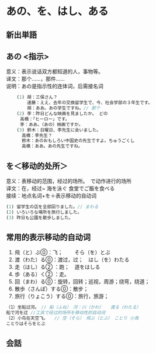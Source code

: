 # あの、を、はし、ある

## 新出単語


## あの <指示>

意义：表示说话双方都知道的人，事物等。  
译文：那个……，那件……  
说明：あの是指示性的连体词，后需接名词

```ts
	(1) 胡：三保さん？
		遠藤：ええ、去年の交換留学生で、今、社会学部の３年生です。
		胡：ああ。あの学生ですね。// 那个
	(2) 李：昨日どんな映画を見ましたか。 どの
　　	高橋：「ヒーロー」です。
　　	李：ああ。（あの）映画ですか。
    (3) 鈴木：日曜日、李先生に会いました。
　　　	高橋：李先生？
　　　	鈴木：あのおもしろい中国史の先生ですよ。ちゅうごくし
　　　	高橋：ああ。あの先生ですね。
```

## を＜移动的处所＞

意义：表移动的范围，经过的场所。　で动作进行的场所  
译文：在，经过~ 海を泳ぐ 食堂でご飯を食べる  
接续：地点名词+を＋表示移动的自动词  

```ts
(1) 留学生の店を全部回りました。// まわる
(2) いろいろな場所を旅行しました。
(3) 昨日も公園を散歩しました。
```

## 常用的表示移动的自动词

1. 飛（と）ぶ⓪：飞；　　 そら（を）とぶ
2. 渡（わた）る⓪：渡过，过；　はし（を）わたる
3. 走（はし）る② ：跑；　道をはしる
4. 歩（ある）く② ：走。
5. 回（まわ）る⓪：旋转，回转；巡视，周游；绕弯，绕道；
6. 散歩（さんぽ）する⓪：散步；　
7. 旅行（りょこう）する⓪：旅行，旅游；

```ts
（1）坐船过河。　// 船（ふね）　河：川（かわ） 　渡る（わたる）　　
船で河を过 //工具で经过的场所を移动性的自动词
（2）小鸟在天空飞。　　// 空（そら）　飛ぶ（とぶ）　ことり 小鳥
ことりはそらをとぶ
```

## 会話
